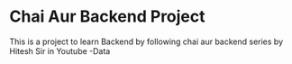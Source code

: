 # Chai Aur Backend Project

This is a project to learn Backend by following chai aur backend series by Hitesh Sir in Youtube
-Data